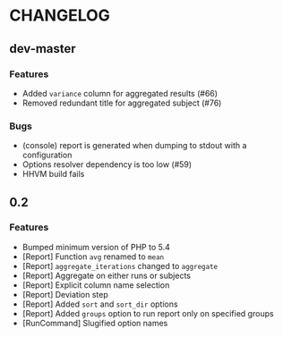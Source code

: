 CHANGELOG
=========

dev-master
----------

### Features

- Added `variance` column for aggregated results (#66)
- Removed redundant title for aggregated subject (#76)

### Bugs

- (console) report is generated when dumping to stdout with a configuration
- Options resolver dependency is too low (#59)
- HHVM build fails

0.2
---

### Features

- Bumped minimum version of PHP to 5.4
- [Report] Function `avg` renamed to `mean`
- [Report] `aggregate_iterations` changed to `aggregate`
- [Report] Aggregate on either runs or subjects
- [Report] Explicit column name selection
- [Report] Deviation step
- [Report] Added `sort` and `sort_dir` options
- [Report] Added `groups` option to run report only on specified groups
- [RunCommand] Slugified option names
